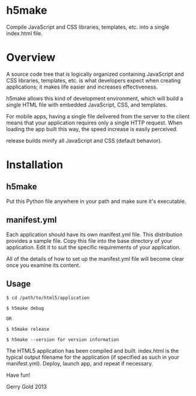 h5make
======

Compile JavaScript and CSS libraries, templates, etc. into a single
index.html file.

Overview
========

A source code tree that is logically organized containing JavaScript
and CSS libraries, templates, etc. is what developers expect when
creating applications; it makes life easier and increases
effectiveness.

h5make allows this kind of development environment, which will build a
single HTML file with embedded JavaScript, CSS, and templates.

For mobile apps, having a single file delivered from the server to the
client means that your application requires only a single HTTP
request. When loading the app built this way, the speed increase is
easily perceived.

release builds minify all JavaScript and CSS (default behavior).


Installation
============

h5make
------

Put this Python file anywhere in your path and make sure it's
executable.

manifest.yml
------------

Each application should have its own manifest.yml file. This
distribution provides a sample file. Copy this file into the base
directory of your application. Edit it to suit the specific
requirements of your application.

All of the details of how to set up the manifest.yml file will become
clear once you examine its content.


Usage
-----

    $ cd /path/to/html5/application

    $ h5make debug
    
    OR
    
    $ h5make release
 
    $ h5make --version for version information
 
The HTML5 application has been compiled and built. index.html is the
typical output filename for the application (if specified as such in
your manifest.yml). Deploy, launch app, and repeat if necessary.

Have fun!

Gerry Gold
2013  
